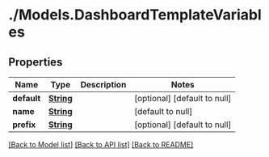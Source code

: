 # ./Models.DashboardTemplateVariables
## Properties

Name | Type | Description | Notes
------------ | ------------- | ------------- | -------------
**default** | [**String**][1] |  | [optional] [default to null]
**name** | [**String**][1] |  | [default to null]
**prefix** | [**String**][1] |  | [optional] [default to null]

[[Back to Model list]][2] [[Back to API list]][3] [[Back to README]][4]

[1]: string.md
[2]: ../README.md#documentation-for-models
[3]: ../README.md#documentation-for-api-endpoints
[4]: ../README.md
